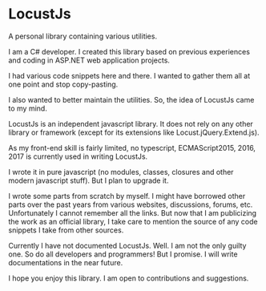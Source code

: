 # LocustJs
A personal library containing various utilities.

I am a C# developer. I created this library based on previous experiences and coding in ASP.NET web application projects.

I had various code snippets here and there. I wanted to gather them all at one point and stop copy-pasting.

I also wanted to better maintain the utilities. So, the idea of LocustJs came to my mind.

LocustJs is an independent javascript library. It does not rely on any other library or framework (except for its extensions like Locust.jQuery.Extend.js).

As my front-end skill is fairly limited, no typescript, ECMAScript2015, 2016, 2017 is currently used in writing LocustJs.

I wrote it in pure javascript (no modules, classes, closures and other modern javascript stuff). But I plan to upgrade it.

I wrote some parts from scratch by myself. I might have borrowed other parts over the past years from various websites, discussions, forums, etc. Unfortunately I cannot remember all the links. But now that I am publicizing the work as an official library, I take care to mention the source of any code snippets I take from other sources.

Currently I have not documented LocustJs. Well. I am not the only guilty one. So do all developers and programmers! But I promise. I will write documentations in the near future.

I hope you enjoy this library. I am open to contributions and suggestions.
